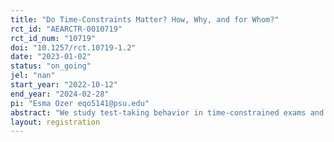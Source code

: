 ```yaml
---
title: "Do Time-Constraints Matter? How, Why, and for Whom?"
rct_id: "AEARCTR-0010719"
rct_id_num: "10719"
doi: "10.1257/rct.10719-1.2"
date: "2023-01-02"
status: "on_going"
jel: "nan"
start_year: "2022-10-12"
end_year: "2024-02-28"
pi: "Esma Ozer eqo5141@psu.edu"
abstract: "We study test-taking behavior in time-constrained exams and describe time's role in shaping the distribution of students' performance outcomes. We do this by leveraging a policy change in Turkey which increased the college entrance exam time. Supporting administrative school-level data with the experimental data we collected, we show that having more test time is significantly associated with less wrong answers and less skipping patterns in a multiple-choice test where negative marking exists. Moreover, this association varies by gender and ability which we proxy for using background data. Female students are less likely to gain from an extra minute than male students and above median students are less likely to gain from an extra minute than below median students. Besides the performance changes, we also find that more test-time reduces the standard error and thus leads convergence of scores to each other. These data patterns motivates us to construct a model of test-taking behavior in time-constrained exam settings to firstly quantify the gains and losses from the policy change and secondly provide alternative exam policies with counterfactual exercises, interacting test-time with other test settings."
layout: registration
---
```


